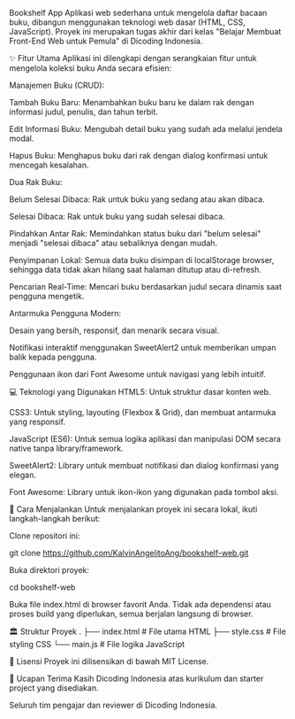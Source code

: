 Bookshelf App
Aplikasi web sederhana untuk mengelola daftar bacaan buku, dibangun menggunakan teknologi web dasar (HTML, CSS, JavaScript). Proyek ini merupakan tugas akhir dari kelas "Belajar Membuat Front-End Web untuk Pemula" di Dicoding Indonesia.

✨ Fitur Utama
Aplikasi ini dilengkapi dengan serangkaian fitur untuk mengelola koleksi buku Anda secara efisien:

Manajemen Buku (CRUD):

Tambah Buku Baru: Menambahkan buku baru ke dalam rak dengan informasi judul, penulis, dan tahun terbit.

Edit Informasi Buku: Mengubah detail buku yang sudah ada melalui jendela modal.

Hapus Buku: Menghapus buku dari rak dengan dialog konfirmasi untuk mencegah kesalahan.

Dua Rak Buku:

Belum Selesai Dibaca: Rak untuk buku yang sedang atau akan dibaca.

Selesai Dibaca: Rak untuk buku yang sudah selesai dibaca.

Pindahkan Antar Rak: Memindahkan status buku dari "belum selesai" menjadi "selesai dibaca" atau sebaliknya dengan mudah.

Penyimpanan Lokal: Semua data buku disimpan di localStorage browser, sehingga data tidak akan hilang saat halaman ditutup atau di-refresh.

Pencarian Real-Time: Mencari buku berdasarkan judul secara dinamis saat pengguna mengetik.

Antarmuka Pengguna Modern:

Desain yang bersih, responsif, dan menarik secara visual.

Notifikasi interaktif menggunakan SweetAlert2 untuk memberikan umpan balik kepada pengguna.

Penggunaan ikon dari Font Awesome untuk navigasi yang lebih intuitif.

💻 Teknologi yang Digunakan
HTML5: Untuk struktur dasar konten web.

CSS3: Untuk styling, layouting (Flexbox & Grid), dan membuat antarmuka yang responsif.

JavaScript (ES6): Untuk semua logika aplikasi dan manipulasi DOM secara native tanpa library/framework.

SweetAlert2: Library untuk membuat notifikasi dan dialog konfirmasi yang elegan.

Font Awesome: Library untuk ikon-ikon yang digunakan pada tombol aksi.

🚀 Cara Menjalankan
Untuk menjalankan proyek ini secara lokal, ikuti langkah-langkah berikut:

Clone repositori ini:

git clone https://github.com/KalvinAngelitoAng/bookshelf-web.git

Buka direktori proyek:

cd bookshelf-web

Buka file index.html di browser favorit Anda.
Tidak ada dependensi atau proses build yang diperlukan, semua berjalan langsung di browser.

🏛️ Struktur Proyek
.
├── index.html      # File utama HTML
├── style.css       # File styling CSS
└── main.js         # File logika JavaScript

📄 Lisensi
Proyek ini dilisensikan di bawah MIT License.

🙏 Ucapan Terima Kasih
Dicoding Indonesia atas kurikulum dan starter project yang disediakan.

Seluruh tim pengajar dan reviewer di Dicoding Indonesia.
